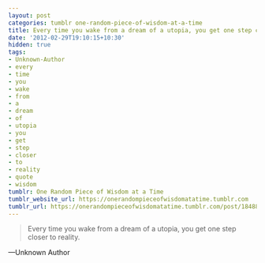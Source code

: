 ```yaml
---
layout: post
categories: tumblr one-random-piece-of-wisdom-at-a-time
title: Every time you wake from a dream of a utopia, you get one step closer to reality.
date: '2012-02-29T19:10:15+10:30'
hidden: true
tags:
- Unknown-Author
- every
- time
- you
- wake
- from
- a
- dream
- of
- utopia
- you
- get
- step
- closer
- to
- reality
- quote
- wisdom
tumblr: One Random Piece of Wisdom at a Time
tumblr_website_url: https://onerandompieceofwisdomatatime.tumblr.com
tumblr_url: https://onerandompieceofwisdomatatime.tumblr.com/post/18488059923/every-time-you-wake-from-a-dream-of-a-utopia-you
---
```

> Every time you wake from a dream of a utopia, you get one step closer to reality.

—Unknown Author
